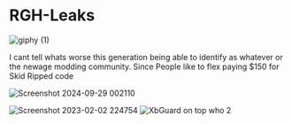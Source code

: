 # RGH-Leaks
  ![giphy (1)](https://github.com/user-attachments/assets/fa865440-974c-445d-ad45-3470d7e1be94)

I cant tell whats worse this generation being able to identify as whatever or the newage modding community. Since People like to flex paying $150 for Skid Ripped code 
















![Screenshot 2024-09-29 002110](https://github.com/user-attachments/assets/fda00f33-38f6-4843-87ba-78d342dc9aa6)



![Screenshot 2023-02-02 224754](https://user-images.githubusercontent.com/114695247/216516404-ed9730c1-0d25-4682-94ba-7724f3ca9fe4.png)
![XbGuard on top who 2](https://github.com/user-attachments/assets/8cf381b8-a3fd-4454-a0ef-e5ec2880d5c6)
